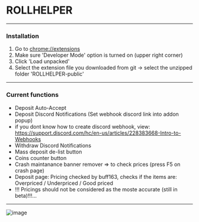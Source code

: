 
# ROLLHELPER

------------
### Installation
1.  Go to [chrome://extensions](chrome://extensions "chrome://extensions")
2.  Make sure 'Developer  Mode' option is turned on (upper right corner)
3.  Click 'Load unpacked'
4.  Select the extension file you downloaded from git -> select the unzipped folder 'ROLLHELPER-public'
------------

### Current functions
- Deposit Auto-Accept
- Deposit Discord Notifications (Set webhook discord link into addon popup)
- if you dont know how to create discord webhook, view: https://support.discord.com/hc/en-us/articles/228383668-Intro-to-Webhooks
- Withdraw Discord Notifications
- Mass deposit de-list button
- Coins counter button
- Crash maintanance banner remover => to check prices (press F5 on crash page)
- Deposit page: Pricing checked by buff163, checks if the items are: Overpriced / Underpriced / Good priced
- !!! Pricings should not be considered as the moste accurate (still in beta)!!!...
------------
![image](https://github.com/ScriptNation/ROLLHELPER-public/assets/43382783/ed2e44b1-9645-43a5-b445-840ae3aa4269)

